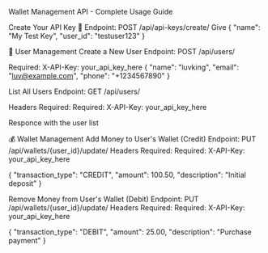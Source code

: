 Wallet Management API - Complete Usage Guide

Create Your API Key 🔑
Endpoint: POST /api/api-keys/create/
Give {
  "name": "My Test Key",
  "user_id": "testuser123"
}


👤 User Management
Create a New User
Endpoint: POST /api/users/

Required: X-API-Key: your_api_key_here
{
  "name": "luvking",
  "email": "luv@example.com",
  "phone": "+1234567890"
}


List All Users
Endpoint: GET /api/users/

Headers Required: Required: X-API-Key: your_api_key_here

Responce with the user list


💰 Wallet Management
Add Money to User's Wallet (Credit)
Endpoint: PUT /api/wallets/{user_id}/update/
Headers Required: Required: X-API-Key: your_api_key_here

{
  "transaction_type": "CREDIT",
  "amount": 100.50,
  "description": "Initial deposit"
}


Remove Money from User's Wallet (Debit)
Endpoint: PUT /api/wallets/{user_id}/update/
Headers Required: Required: X-API-Key: your_api_key_here

{
  "transaction_type": "DEBIT",
  "amount": 25.00,
  "description": "Purchase payment"
}
